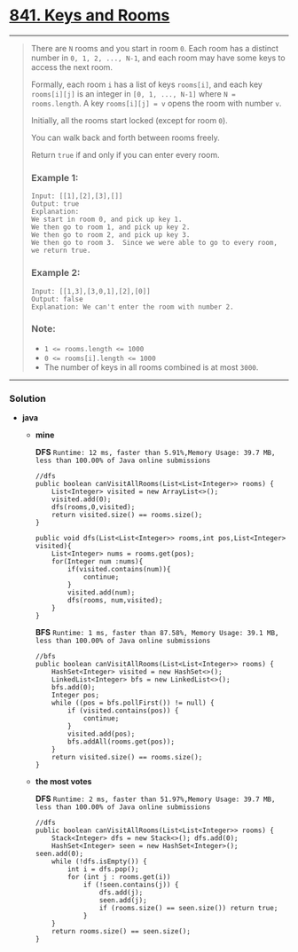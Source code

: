 # [841. Keys and Rooms](https://leetcode.com/problems/keys-and-rooms/)
---

> There are `N` rooms and you start in room `0`.  Each room has a distinct number in `0, 1, 2, ..., N-1`, and each room may have some keys to access the next room.
>
> Formally, each room `i` has a list of keys `rooms[i]`, and each key `rooms[i][j]` is an integer in `[0, 1, ..., N-1]` where `N = rooms.length`.  A key `rooms[i][j] = v` opens the room with number `v`.
>
> Initially, all the rooms start locked (except for room `0`).
>
> You can walk back and forth between rooms freely.
>
> Return `true` if and only if you can enter every room.
>
> ### Example 1:
> ```
> Input: [[1],[2],[3],[]]
> Output: true
> Explanation:
> We start in room 0, and pick up key 1.
> We then go to room 1, and pick up key 2.
> We then go to room 2, and pick up key 3.
> We then go to room 3.  Since we were able to go to every room, we return true.
> ```
>
> ### Example 2:
> ```
> Input: [[1,3],[3,0,1],[2],[0]]
> Output: false
> Explanation: We can't enter the room with number 2.
> ```
>
> ### Note:
> * `1 <= rooms.length <= 1000`
> * `0 <= rooms[i].length <= 1000`
> * The number of keys in all rooms combined is at most `3000`.

---

### Solution
* **java**
  * **mine** 
  
    **DFS** `Runtime: 12 ms, faster than 5.91%,Memory Usage: 39.7 MB, less than 100.00% of Java online submissions`
    ```
    //dfs
    public boolean canVisitAllRooms(List<List<Integer>> rooms) {
        List<Integer> visited = new ArrayList<>();
        visited.add(0);
        dfs(rooms,0,visited);
        return visited.size() == rooms.size();
    }
    
    public void dfs(List<List<Integer>> rooms,int pos,List<Integer> visited){
        List<Integer> nums = rooms.get(pos);
        for(Integer num :nums){
            if(visited.contains(num)){
                continue;
            }
            visited.add(num);
            dfs(rooms, num,visited);
        }
    }
    ```

    **BFS** `Runtime: 1 ms, faster than 87.58%, Memory Usage: 39.1 MB, less than 100.00% of Java online submissions `
    ```
    //bfs
    public boolean canVisitAllRooms(List<List<Integer>> rooms) {
        HashSet<Integer> visited = new HashSet<>();
        LinkedList<Integer> bfs = new LinkedList<>();
        bfs.add(0);
        Integer pos;
        while ((pos = bfs.pollFirst()) != null) {
            if (visited.contains(pos)) {
                continue;
            }
            visited.add(pos);
            bfs.addAll(rooms.get(pos));
        }
        return visited.size() == rooms.size();
    }
    ```
    
  * **the most votes**
  
    **DFS** `Runtime: 2 ms, faster than 51.97%,Memory Usage: 39.7 MB, less than 100.00% of Java online submissions`
    ```
    //dfs
    public boolean canVisitAllRooms(List<List<Integer>> rooms) {
        Stack<Integer> dfs = new Stack<>(); dfs.add(0);
        HashSet<Integer> seen = new HashSet<Integer>(); seen.add(0);
        while (!dfs.isEmpty()) {
            int i = dfs.pop();
            for (int j : rooms.get(i))
                if (!seen.contains(j)) {
                    dfs.add(j);
                    seen.add(j);
                    if (rooms.size() == seen.size()) return true;
                }
        }
        return rooms.size() == seen.size();
    }
    ```

